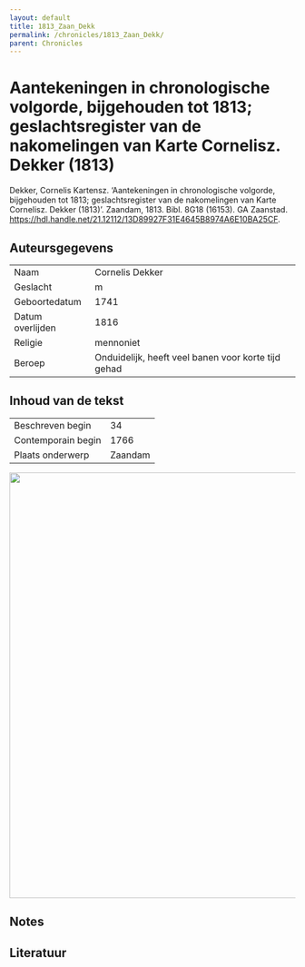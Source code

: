 ```yaml
---
layout: default
title: 1813_Zaan_Dekk
permalink: /chronicles/1813_Zaan_Dekk/
parent: Chronicles
--- 
```



# Aantekeningen in chronologische volgorde, bijgehouden tot 1813; geslachtsregister van de nakomelingen van Karte Cornelisz. Dekker (1813) 

Dekker, Cornelis Kartensz. ‘Aantekeningen in chronologische volgorde, bijgehouden tot 1813; geslachtsregister van de nakomelingen van Karte Cornelisz. Dekker (1813)’. Zaandam, 1813. Bibl. 8G18 (16153). GA Zaanstad. https://hdl.handle.net/21.12112/13D89927F31E4645B8974A6E10BA25CF. 

## Auteursgegevens 

| | | 
| --------------- | --------------- | 
| Naam | Cornelis Dekker | 
| Geslacht | m | 
| Geboortedatum | 1741 | 
| Datum overlijden | 1816 | 
| Religie | mennoniet | 
| Beroep | Onduidelijk, heeft veel banen voor korte tijd gehad | 

## Inhoud van de tekst 

| | | 
| --------------- | --------------- | 
| Beschreven begin | 34 | 
| Contemporain begin | 1766 | 
| Plaats onderwerp | Zaandam | 

[<img src="..\..\barplots_chronicles\1813_Zaan_Dekk.jpg" width="750"/>](..\..\barplots_chronicles\1813_Zaan_Dekk.jpg) 

## Notes 

## Literatuur 

